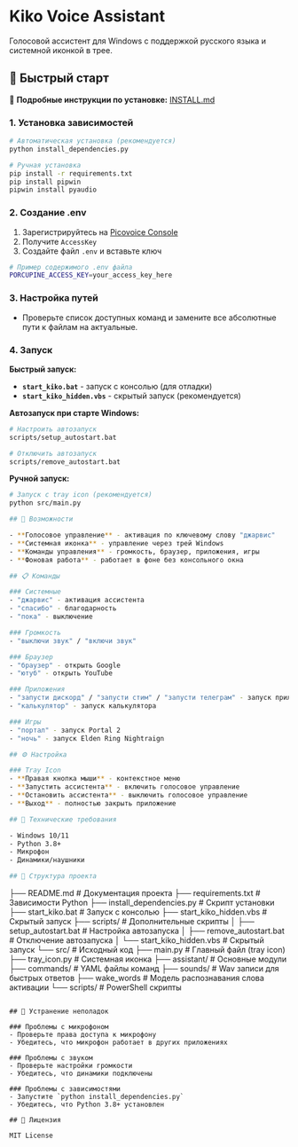 # Kiko Voice Assistant

Голосовой ассистент для Windows с поддержкой русского языка и системной иконкой в трее.

## 🚀 Быстрый старт

📖 **Подробные инструкции по установке:** [INSTALL.md](INSTALL.md)

### 1. Установка зависимостей

```bash
# Автоматическая установка (рекомендуется)
python install_dependencies.py

# Ручная установка
pip install -r requirements.txt
pip install pipwin
pipwin install pyaudio
```

### 2. Создание .env
1. Зарегистрируйтесь на [Picovoice Console](https://console.picovoice.ai/)
2. Получите `AccessKey`
3. Создайте файл `.env` и вставьте ключ
```bash
# Пример содержимого .env файла
PORCUPINE_ACCESS_KEY=your_access_key_here
```

### 3. Настройка путей

- Проверьте список доступных команд и замените все абсолютные пути к файлам на актуальные.

### 4. Запуск

**Быстрый запуск:**
- **`start_kiko.bat`** - запуск с консолью (для отладки)
- **`start_kiko_hidden.vbs`** - скрытый запуск (рекомендуется)

**Автозапуск при старте Windows:**
```bash
# Настроить автозапуск
scripts/setup_autostart.bat

# Отключить автозапуск
scripts/remove_autostart.bat
```

**Ручной запуск:**
```bash
# Запуск с tray icon (рекомендуется)
python src/main.py

## 🎯 Возможности

- **Голосовое управление** - активация по ключевому слову "джарвис"
- **Системная иконка** - управление через трей Windows
- **Команды управления** - громкость, браузер, приложения, игры
- **Фоновая работа** - работает в фоне без консольного окна

## 📋 Команды

### Системные
- "джарвис" - активация ассистента
- "спасибо" - благодарность
- "пока" - выключение

### Громкость
- "выключи звук" / "включи звук"

### Браузер
- "браузер" - открыть Google
- "ютуб" - открыть YouTube

### Приложения
- "запусти дискорд" / "запусти стим" / "запусти телеграм" - запуск приложений
- "калькулятор" - запуск калькулятора

### Игры
- "портал" - запуск Portal 2
- "ночь" - запуск Elden Ring Nightraign

## ⚙️ Настройка

### Tray Icon
- **Правая кнопка мыши** - контекстное меню
- **Запустить ассистента** - включить голосовое управление
- **Остановить ассистента** - выключить голосовое управление
- **Выход** - полностью закрыть приложение

## 🔧 Технические требования

- Windows 10/11
- Python 3.8+
- Микрофон
- Динамики/наушники

## 📁 Структура проекта

```
├── README.md           # Документация проекта
├── requirements.txt    # Зависимости Python
├── install_dependencies.py  # Скрипт установки
├── start_kiko.bat     # Запуск с консолью
├── start_kiko_hidden.vbs  # Скрытый запуск
├── scripts/           # Дополнительные скрипты
│   ├── setup_autostart.bat    # Настройка автозапуска
│   ├── remove_autostart.bat   # Отключение автозапуска
│   └── start_kiko_hidden.vbs  # Скрытый запуск
└── src/               # Исходный код
    ├── main.py        # Главный файл (tray icon)
    ├── tray_icon.py   # Системная иконка
    ├── assistant/     # Основные модули
    ├── commands/      # YAML файлы команд
    ├── sounds/        # Wav записи для быстрых ответов
    ├── wake_words     # Модель распознавания слова активации
    └── scripts/       # PowerShell скрипты
```

## 🐛 Устранение неполадок

### Проблемы с микрофоном
- Проверьте права доступа к микрофону
- Убедитесь, что микрофон работает в других приложениях

### Проблемы с звуком
- Проверьте настройки громкости
- Убедитесь, что динамики подключены

### Проблемы с зависимостями
- Запустите `python install_dependencies.py`
- Убедитесь, что Python 3.8+ установлен

## 📝 Лицензия

MIT License

